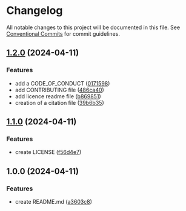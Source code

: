 # Changelog

All notable changes to this project will be documented in this file. See
[Conventional Commits](https://conventionalcommits.org) for commit guidelines.

## [1.2.0](https://github.com/YahiaHadjarab/Quarto/compare/v1.1.0...v1.2.0) (2024-04-11)


### Features

* add a CODE_OF_CONDUCT ([0171598](https://github.com/YahiaHadjarab/Quarto/commit/0171598444e0c0c1da3744957d2a861457baa084))
* add CONTRIBUTING file ([486ca40](https://github.com/YahiaHadjarab/Quarto/commit/486ca40ff39fb0a87755a3b9db6914fb0b4d36b0))
* add licence readme file ([b869851](https://github.com/YahiaHadjarab/Quarto/commit/b869851fd711f225ec727dfc461c93e28578a08c))
* creation of a citation file ([39b6b35](https://github.com/YahiaHadjarab/Quarto/commit/39b6b353f407624148fa73de6bb73b96dc4dfada))

## [1.1.0](https://github.com/YahiaHadjarab/Quarto/compare/v1.0.0...v1.1.0) (2024-04-11)


### Features

* create LICENSE ([f56d4e7](https://github.com/YahiaHadjarab/Quarto/commit/f56d4e7edf6e86d225bfdbdb098932a6b2083d3d))

## 1.0.0 (2024-04-11)


### Features

* create README.md ([a3603c8](https://github.com/YahiaHadjarab/Quarto/commit/a3603c8aa51a7af2141fe6cc398044845472e592))
